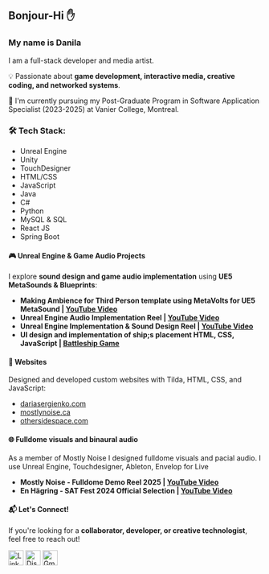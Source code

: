 ## Bonjour-Hi ✋
### My name is Danila

I am a full-stack developer and media artist.

💡 Passionate about **game development, interactive media, creative coding, and networked systems**.

🌱 I'm currently pursuing my Post-Graduate Program in Software Application Specialist (2023-2025) at Vanier College, Montreal.  

### 🛠 Tech Stack:
- Unreal Engine
- Unity
- TouchDesigner
- HTML/CSS
- JavaScript
- Java
- C#
- Python
- MySQL & SQL
- React JS
- Spring Boot


#### 🎮 Unreal Engine & Game Audio Projects  
I explore **sound design and game audio implementation** using **UE5 MetaSounds & Blueprints**:
- **Making Ambience for Third Person template using MetaVolts for UE5 MetaSound | [YouTube Video](https://youtu.be/WhkGi9J96Sw)**
- **Unreal Engine Audio Implementation Reel | [YouTube Video](https://youtu.be/2EYPm18TH0c)**
- **Unreal Engine Implementation & Sound Design Reel | [YouTube Video](https://youtu.be/9PW0BtJQhCM)**
- **UI design and implementation of ship;s placement HTML, CSS, JavaScript | [Battleship Game](https://github.com/Unnerror/battleship-game-ui)**

<!--
#### 🎛️ TouchDesigner Projects  
I work with **real-time visuals and interactive installations**:  
- **🔵 Domemaster conversion** (from equirectangular images/videos)  
- **🟠 Custom Akai APC Layout** (MIDI control using Python)  
-->

#### 🎨 Websites
Designed and developed custom websites with Tilda, HTML, CSS, and JavaScript:
- [dariasergienko.com](https://dariasergienko.com)
- [mostlynoise.ca](https://mostlynoise.ca)
- [othersidespace.com](https://othersidespace.com)


#### 🌐 Fulldome visuals and binaural audio
As a member of Mostly Noise I designed fulldome visuals and pacial audio. I use Unreal Engine, Touchdesigner, Ableton, Envelop for Live
- **Mostly Noise - Fulldome Demo Reel 2025 | [YouTube Video](https://youtu.be/zcD4zyIVrxY)**
- **En Hägring - SAT Fest 2024 Official Selection | [YouTube Video](https://youtu.be/W8j7_VHCobM)**


<!--  
#### 🏡 Smart Home Automation  
Currently **integrating smart home automation** for a **yoga studio (2 floors) & a café**, using:  
- **📡 Network setup** with distinct zones and custom router configurations  
- **🤖 Home Assistant** (running on Raspberry Pi servers)  
- **💡 Zigbee & Matter Devices** (Thermostats, sensors, controllers)  
- **🔌 Custom LED lighting rack** (200m LED strips, power supply units, Zigbee controllers)  
- **🖥️ JavaScript UI Interfaces** for Home Assistant dashboards  
-->

#### 📬 Let's Connect!  
If you're looking for a **collaborator, developer, or creative technologist**, feel free to reach out!


<a href="https://www.linkedin.com/in/danila-sergienko/">
  <img src="https://raw.githubusercontent.com/danielcranney/readme-generator/main/public/icons/socials/linkedin.svg" 
    width="30" height="30" alt="Linkedin" /></a>
    
<a href="https://discord.com/channels/unnerror">
  <img src="https://cdn.prod.website-files.com/6257adef93867e50d84d30e2/636e0a69f118df70ad7828d4_icon_clyde_blurple_RGB.svg" 
       width="30" height="30" alt="Discord" /></a>
       
<a href="mailto:danilasergienko@gmail.com">
  <img src="https://lh3.googleusercontent.com/0rpHlrX8IG77awQMuUZpQ0zGWT7HRYtpncsuRnFo6V3c8Lh2hPjXnEuhDDd-OsLz1vua4ld2rlUYFAaBYk-rZCODmi2eJlwUEVsZgg" 
       width="30" height="30" alt="Gmail" /></a>



